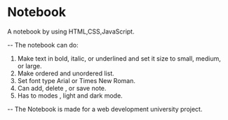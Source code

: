 # Notebook
A notebook by using HTML,CSS,JavaScript.

-- The notebook can do:
1) Make text in bold, italic, or underlined and set it size to small, medium, or large.
2) Make ordered and unordered list.
3) Set font type Arial or Times New Roman.
4) Can add, delete , or save note.
5) Has to modes , light and dark mode.

-- The Notebook is made for a web development university project.
